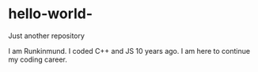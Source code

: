 # hello-world-
Just another repository 

I am Runkinmund. I coded C++ and JS 10 years ago.
I am here to continue my coding career. 
